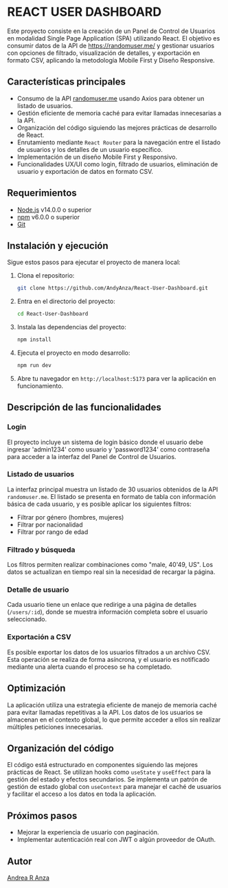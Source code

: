 # REACT USER DASHBOARD

Este proyecto consiste en la creación de un Panel de Control de Usuarios en modalidad Single Page Application (SPA) utilizando React. El objetivo es consumir datos de la API de https://randomuser.me/ y gestionar usuarios con opciones de filtrado, visualización de detalles, y exportación en formato CSV, aplicando la metodología Mobile First y Diseño Responsive.

## Características principales

- Consumo de la API [randomuser.me](https://randomuser.me/) usando Axios para obtener un listado de usuarios.
- Gestión eficiente de memoria caché para evitar llamadas innecesarias a la API.
- Organización del código siguiendo las mejores prácticas de desarrollo de React.
- Enrutamiento mediante `React Router` para la navegación entre el listado de usuarios y los detalles de un usuario específico.
- Implementación de un diseño Mobile First y Responsivo.
- Funcionalidades UX/UI como login, filtrado de usuarios, eliminación de usuario y exportación de datos en formato CSV.

## Requerimientos

- [Node.js](https://nodejs.org/) v14.0.0 o superior
- [npm](https://www.npmjs.com/) v6.0.0 o superior
- [Git](https://git-scm.com/)

## Instalación y ejecución

Sigue estos pasos para ejecutar el proyecto de manera local:

1. Clona el repositorio:

   ```bash
   git clone https://github.com/AndyAnza/React-User-Dashboard.git
   ```

2. Entra en el directorio del proyecto:

   ```bash
   cd React-User-Dashboard
   ```

3. Instala las dependencias del proyecto:

   ```bash
   npm install
   ```

4. Ejecuta el proyecto en modo desarrollo:

   ```bash
   npm run dev
   ```

5. Abre tu navegador en `http://localhost:5173` para ver la aplicación en funcionamiento.


## Descripción de las funcionalidades

### Login

El proyecto incluye un sistema de login básico donde el usuario debe ingresar 'admin1234' como usuario y 'password1234' como contraseña para acceder a la interfaz del Panel de Control de Usuarios.

### Listado de usuarios

La interfaz principal muestra un listado de 30 usuarios obtenidos de la API `randomuser.me`. El listado se presenta en formato de tabla con información básica de cada usuario, y es posible aplicar los siguientes filtros:

- Filtrar por género (hombres, mujeres)
- Filtrar por nacionalidad
- Filtrar por rango de edad

### Filtrado y búsqueda

Los filtros permiten realizar combinaciones como "male, 40'49, US". Los datos se actualizan en tiempo real sin la necesidad de recargar la página.

### Detalle de usuario

Cada usuario tiene un enlace que redirige a una página de detalles (`/users/:id`), donde se muestra información completa sobre el usuario seleccionado.

### Exportación a CSV

Es posible exportar los datos de los usuarios filtrados a un archivo CSV. Esta operación se realiza de forma asíncrona, y el usuario es notificado mediante una alerta cuando el proceso se ha completado.

## Optimización

La aplicación utiliza una estrategia eficiente de manejo de memoria caché para evitar llamadas repetitivas a la API. Los datos de los usuarios se almacenan en el contexto global, lo que permite acceder a ellos sin realizar múltiples peticiones innecesarias.

## Organización del código

El código está estructurado en componentes siguiendo las mejores prácticas de React. Se utilizan hooks como `useState` y `useEffect` para la gestión del estado y efectos secundarios. Se implementa un patrón de gestión de estado global con `useContext` para manejar el caché de usuarios y facilitar el acceso a los datos en toda la aplicación.


## Próximos pasos

- Mejorar la experiencia de usuario con paginación.
- Implementar autenticación real con JWT o algún proveedor de OAuth.

## Autor

[Andrea R Anza](https://www.linkedin.com/in/andrearamirezanza/)
